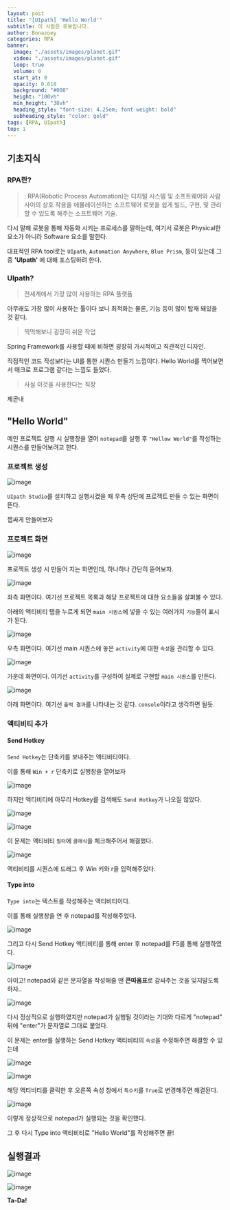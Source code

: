 ```yaml
---
layout: post
title: "[UIpath] 'Hello World'"
subtitle: 이 사람은 로봇입니다.
author: Bonazoey
categories: RPA
banner:
  image: "./assets/images/planet.gif"
  video: "./assets/images/planet.gif"
  loop: true
  volume: 0
  start_at: 0
  opacity: 0.618
  background: "#000"
  height: "100vh"
  min_height: "38vh"
  heading_style: "font-size: 4.25em; font-weight: bold"
  subheading_style: "color: gold"
tags: [RPA, UIpath]
top: 1
---
```


## 기초지식

### RPA란?

> : RPA(Robotic Process Automation)는 디지털 시스템 및 소프트웨어와 사람 사이의 상호 작용을 에뮬레이션하는 소프트웨어 로봇을 쉽게 빌드, 구현, 및 관리할 수 있도록 해주는 소프트웨어 기술.

다시 말해 로봇을 통해 자동화 시키는 프로세스를 말하는데, 여기서 로봇은 Physical한 요소가 아니라 Software 요소를 말한다.

대표적인 RPA tool로는 `UIpath`, `Automation Anywhere`, `Blue Prism`, 등이 있는데 그 중 **'UIpath'** 에 대해 포스팅하려 한다.

### UIpath?

> 전세계에서 가장 많이 사용하는 RPA 플랫폼

아무래도 가장 많이 사용하는 툴이다 보니 최적화는 물론, 기능 등이 많이 탑재 돼있을 것 같다.

> 찍먹해보니 굉장히 쉬운 작업

Spring Framework를 사용할 때에 비하면 굉장히 가시적이고 직관적인 디자인.

직접적인 코드 작성보다는 UI를 통한 시퀀스 만들기 느낌이다. Hello World를 찍어보면서 매크로 프로그램 같다는 느낌도 들었다.

> 사실 이것을 사용한다는 직장

제곧내

## "Hello World"

메인 프로젝트 실행 시 실행창을 열어 `notepad`를 실행 후 `"Hellow World"`를 작성하는 시퀀스를 만들어보려고 한다.

### 프로젝트 생성

![image](https://github.com/bonazoey/bonazoey.github.io/assets/142956374/776de243-69d2-4e78-9abb-13862b7e8d41)

`UIpath Studio`를 설치하고 실행시켰을 때 우측 상단에 프로젝트 만들 수 있는 화면이 뜬다.

잽싸게 만들어보자

### 프로젝트 화면

![image](https://github.com/bonazoey/bonazoey.github.io/assets/142956374/3d09a511-370a-4b57-9fa2-dae47e57d1bd)

프로젝트 생성 시 만들어 지는 화면인데, 하나하나 간단히 뜯어보자.

![image](https://github.com/bonazoey/bonazoey.github.io/assets/142956374/35e84b58-811e-4f41-ab4b-853e495f2968)

좌측 화면이다. 여기선 프로젝트 목록과 해당 프로젝트에 대한 요소들을 살펴볼 수 있다.

아래의 액티비티 탭을 누르게 되면 `main 시퀀스`에 넣을 수 있는 여러가지 `기능`들이 표시가 된다.

![image](https://github.com/bonazoey/bonazoey.github.io/assets/142956374/342978e3-cfdb-418f-8791-fa7b11557c0a)

우측 화면이다. 여기선 main 시퀀스에 놓은 `activity`에 대한 `속성`을 관리할 수 있다.

![image](https://github.com/bonazoey/bonazoey.github.io/assets/142956374/cab0ea19-9dc6-4d15-8fcc-d786f4c9f9b3)

가운데 화면이다. 여기선 `activity`를 구성하여 실제로 구현할 `main 시퀀스`를 만든다.

![image](https://github.com/bonazoey/bonazoey.github.io/assets/142956374/03635b39-2a99-4d6d-9914-489149362560)

아래 화면이다. 여기선 `출력 결과`를 나타내는 것 같다. `console`이라고 생각하면 될듯.

### 액티비티 추가

#### Send Hotkey

`Send Hotkey`는 단축키를 보내주는 액티비티이다.

이를 통해 `Win + r` 단축키로 실행창을 열어보자

![image](https://github.com/bonazoey/bonazoey.github.io/assets/142956374/1a8c4dc9-27b6-4ee5-b632-959c953937ed)

하지만 액티비티에 아무리 Hotkey를 검색해도 `Send Hotkey`가 나오질 않았다.

![image](https://github.com/bonazoey/bonazoey.github.io/assets/142956374/b2b5f164-c199-4988-975e-991a5fcdf24b)

![image](https://github.com/bonazoey/bonazoey.github.io/assets/142956374/257466ed-a00d-4d7d-953b-e1f297e83b73)

이 문제는 액티비티 `필터`에 `클래식`을 체크해주어서 해결했다.

![image](https://github.com/bonazoey/bonazoey.github.io/assets/142956374/48d4e34a-23bd-42ab-bcb7-dba5e07a6b8f)

액티비티를 시퀀스에 드래그 후 Win 키와 r을 입력해주었다.

#### Type into

`Type into`는 텍스트를 작성해주는 액티비티이다.

이를 통해 실행창을 연 후 notepad를 작성해주었다.

![image](https://github.com/bonazoey/bonazoey.github.io/assets/142956374/eb13a8ad-1cdf-41f8-aa79-6642d4838e5d)

그리고 다시 Send Hotkey 액티비티를 통해 enter 후 notepad를 F5를 통해 실행하였다.

![image](https://github.com/bonazoey/bonazoey.github.io/assets/142956374/28fc5357-3afc-4a09-ae95-09d44fab6601)

아이고! notepad와 같은 문자열을 작성해줄 땐 <b>큰따옴표</b>로 감싸주는 것을 잊지말도록하자..

![image](https://github.com/bonazoey/bonazoey.github.io/assets/142956374/9b89762e-a78f-4876-8493-65c72157566b)

다시 정상적으로 실행하였지만 notepad가 실행될 것이라는 기대와 다르게 "notepad" 뒤에 "enter"가 문자열로 그대로 붙었다.

이 문제는 enter를 실행하는 Send Hotkey 액티비티의 `속성`을 수정해주면 해결할 수 있는데

![image](https://github.com/bonazoey/bonazoey.github.io/assets/142956374/9f9fbb0e-14d5-4550-817d-6ba3b4bfae0a)

![image](https://github.com/bonazoey/bonazoey.github.io/assets/142956374/fa015da6-3375-44e8-9569-207b8e8304f6)

해당 액티비티를 클릭한 후 오른쪽 속성 창에서 `특수키`를 `True`로 변경해주면 해결된다.

![image](https://github.com/bonazoey/bonazoey.github.io/assets/142956374/a370a463-a1a2-431a-a92b-480cd49b0cd0)

이렇게 정상적으로 notepad가 실행되는 것을 확인했다.

그 후 다시 Type into 액티비티로 "Hello World"를 작성해주면 끝!

## 실행결과

![image](https://github.com/bonazoey/bonazoey.github.io/assets/142956374/dbf1479e-7f7e-47e8-8d36-57ac1569f9ca)

![image](https://github.com/bonazoey/bonazoey.github.io/assets/142956374/0826fc21-2280-4a12-9aaa-ff3945cabc30)

**Ta-Da!**
